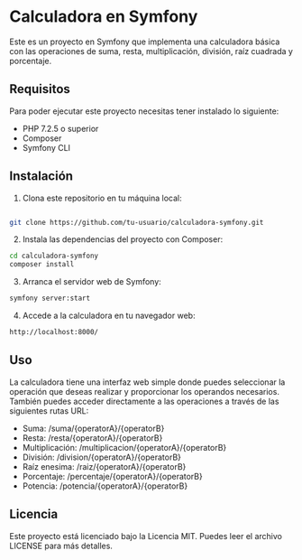 # Calculadora en Symfony
Este es un proyecto en Symfony que implementa una calculadora básica con las operaciones de suma, resta, multiplicación, división, raíz cuadrada y porcentaje.

## Requisitos
Para poder ejecutar este proyecto necesitas tener instalado lo siguiente:

* PHP 7.2.5 o superior
* Composer
* Symfony CLI
 ## Instalación
1. Clona este repositorio en tu máquina local:
```bash

git clone https://github.com/tu-usuario/calculadora-symfony.git
```
2. Instala las dependencias del proyecto con Composer:
```bash
cd calculadora-symfony
composer install
```
3. Arranca el servidor web de Symfony:
```bash
symfony server:start
```
4. Accede a la calculadora en tu navegador web:
```bash
http://localhost:8000/
```
## Uso
La calculadora tiene una interfaz web simple donde puedes seleccionar la operación que deseas realizar y proporcionar los operandos necesarios. También puedes acceder directamente a las operaciones a través de las siguientes rutas URL:

* Suma: /suma/{operatorA}/{operatorB}
* Resta: /resta/{operatorA}/{operatorB}
* Multiplicación: /multiplicacion/{operatorA}/{operatorB}
* División: /division/{operatorA}/{operatorB}
* Raíz enesima: /raiz/{operatorA}/{operatorB}
* Porcentaje: /percentaje/{operatorA}/{operatorB}
* Potencia: /potencia/{operatorA}/{operatorB}
## Licencia
Este proyecto está licenciado bajo la Licencia MIT. Puedes leer el archivo LICENSE para más detalles.
